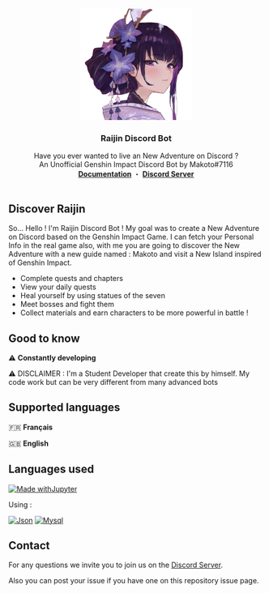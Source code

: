 <a name="readme-top"></a>



<br />
<div align="center">
   <img src="res/images/avatar-wb.png" alt="Logo" width="220" height="220">

  <h3 align="center">Raijin Discord Bot</h3>

  <p align="center">
    Have you ever wanted to live an New Adventure on Discord ?
    <br />
    An Unofficial Genshin Impact Discord Bot by Makoto#7116
    <br />
    <a href="https://docs.codingmakoto.dev/"><strong>Documentation</strong></a> ・ <a href="https://discord.gg/2AePNcphrs"><strong>Discord Server</strong></a>
    <br />
    <br />
  </p>
</div>




## Discover Raijin

So... Hello ! I'm Raijin Discord Bot ! My goal was to create a New Adventure on Discord based on the Genshin Impact Game. I can fetch your Personal Info in the real game also, with me you are going to discover the New Adventure with a new guide named : Makoto and visit a New Island inspired of Genshin Impact.
- Complete quests and chapters
- View your daily quests
- Heal yourself by using statues of the seven
- Meet bosses and fight them
- Collect materials and earn characters to be more powerful in battle !




## Good to know

⚠️ **Constantly developing**

⚠️ DISCLAIMER : I'm a Student Developer that create this by himself. My code work but can be very different from many advanced bots




## Supported languages

🇫🇷 **Français**

🇬🇧 **English**




## Languages used

[![Made withJupyter](https://img.shields.io/badge/Made%20with-Python-yellow?style=for-the-badge&logo=Python)](https://python.org/)

Using :

[![Json][JSON]][JSON-url]
[![Mysql][MySQL]][MySQL-url]





## Contact

For any questions we invite you to join us on the [Discord Server](https://discord.gg/2AePNcphrs).

Also you can post your issue if you have one on this repository issue page.


[JSON]: https://img.shields.io/badge/Json-f7df1e?style=for-the-badge&logo=json&logoColor=383838
[JSON-url]: https://json.org/

[MySQL]: https://img.shields.io/badge/MySQL-005B75?style=for-the-badge&logo=mysql&logoColor=F3A01F
[MySQL-url]: https://www.mysql.com/
